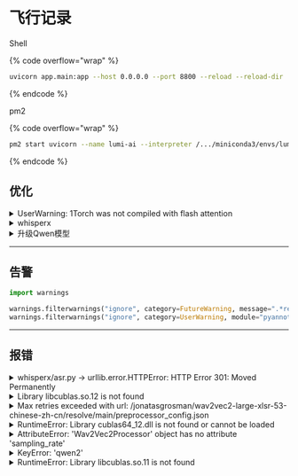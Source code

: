 # 飞行记录

Shell

{% code overflow="wrap" %}
```sh
uvicorn app.main:app --host 0.0.0.0 --port 8800 --reload --reload-dir ./app/
```
{% endcode %}

pm2

{% code overflow="wrap" %}
```sh
pm2 start uvicorn --name lumi-ai --interpreter /.../miniconda3/envs/lumi-ai/bin/python3.10 -- --host 0.0.0.0 --port 8188 --workers 2 app.main:app
```
{% endcode %}

## 优化

<details>

<summary>UserWarning: 1Torch was not compiled with flash attention</summary>

**安装支持Flash Attention的PyTorch，**&#x4F7F;用**CUDA 11.8+**&#x7248;本才能支持

| 配置               | 速度     | 显存占用     |
| ---------------- | ------ | -------- |
| 无Flash Attention | 1x     | 1x       |
| 有Flash Attention | 2-3x更快 | 减少30-50% |

</details>

<details>

<summary>whisperx</summary>

1. 避免免内存溢出：调整batch\_size=8、chunk\_length=30（每30秒分段）

</details>

<details>

<summary>升级Qwen模型</summary>

{% code overflow="wrap" %}
```python
import os

from modelscope import snapshot_download

# https://huggingface.co/collections/Qwen/qwen3-67dd247413f0e2e4f653967f
snapshot_download('qwen/Qwen3-4B',
                  local_dir=f'{os.path.join(BASE_DIR, "app", "services", "models", "LLM", "Qwen3-4B")}')
```
{% endcode %}

{% code overflow="wrap" %}
```python
text = tokenizer.apply_chat_template(
        msg,
        tokenize=False,
        add_generation_prompt=True,
        enable_thinking=False
    )

    generation_config = {
        "max_new_tokens": 512,
        "do_sample": False,
        "temperature": 0.1,
        "top_p": 0.9,
        "repetition_penalty": 1.05,
        "pad_token_id": tokenizer.eos_token_id,
        "eos_token_id": tokenizer.eos_token_id,
    }

    with torch.no_grad():
        model_inputs = tokenizer([text], return_tensors="pt").to("cuda")

        generated_ids = tokenizer_model.generate(
            model_inputs.input_ids,
            attention_mask=model_inputs.attention_mask,
            **generation_config
        )

        generated_ids = [
            output_ids[len(input_ids):] for input_ids, output_ids in zip(model_inputs.input_ids, generated_ids)
        ]

        response = tokenizer.batch_decode(generated_ids, skip_special_tokens=True)[0]

        # 后处理：移除可能的多余空格和换行
        response = ' '.join(response.split())

        return response
```
{% endcode %}

</details>

***

## 告警

```python
import warnings

warnings.filterwarnings("ignore", category=FutureWarning, message=".*resume_download.*")
warnings.filterwarnings("ignore", category=UserWarning, module="pyannote.audio")
```

***

## 报错

<details>

<summary>whisperx/asr.py -> urllib.error.HTTPError: HTTP Error 301: Moved Permanently</summary>

VAD\_SEGMENTATION\_URL has Expired\
[issue](https://github.com/m-bain/whisperX/issues/943)\
[solved](https://github.com/m-bain/whisperX/pull/944/files)



解决：替换load\_vad\_model函数

```
def load_vad_model(device, vad_onset=0.500, vad_offset=0.363, use_auth_token=None, model_fp=None):
    main_path = os.path.abspath(sys.argv[0])
    project_path = os.path.dirname(main_path)
    model_fp = os.path.join(project_path, "services/models/ASR/whisper", "pytorch_model.bin")
    model_bytes = open(model_fp, "rb").read()
    if hashlib.sha256(model_bytes).hexdigest() != VAD_SEGMENTATION_URL.split('/')[-2]:
        raise RuntimeError(
            "Model has been downloaded but the SHA256 checksum does not not match. Please retry loading the model."
        )

    vad_model = Model.from_pretrained(model_fp, use_auth_token=use_auth_token)
    hyperparameters = {"onset": vad_onset,
                       "offset": vad_offset,
                       "min_duration_on": 0.1,
                       "min_duration_off": 0.1}
    vad_pipeline = VoiceActivitySegmentation(segmentation=vad_model, device=torch.device(device))
    vad_pipeline.instantiate(hyperparameters)

    return vad_pipeline
```

</details>

<details>

<summary>Library libcublas.so.12 is not found</summary>

如果cuda版本不是12.\* pip uninstall faster-whisper pip install faster-whisper==0.10.1

修改版本后参数需要适配，注释max\_new\_tokens、clip\_timestamps、hallucination\_silence\_threshold

</details>

<details>

<summary>Max retries exceeded with url: /jonatasgrosman/wav2vec2-large-xlsr-53-chinese-zh-cn/resolve/main/preprocessor_config.json</summary>

<pre class="language-sh"><code class="lang-sh">git clone 
https://huggingface.co/jonatasgrosman/wav2vec2-large-xlsr-53-chinese-zh-cn

cd wav2vec2-large-xlsr-53-chinese-zh-cn
git lfs pull

<strong># 修改whispherX\whisperx\alignment.py导入:
</strong>processor = Wav2Vec2Processor.from_pretrained(&#x3C;model_name>)
align_model = Wav2Vec2ForCTC.from_pretrained(&#x3C;model_name>, local_files_only=True)
</code></pre>

</details>

<details>

<summary>RuntimeError: Library cublas64_12.dll is not found or cannot be loaded</summary>

```sh
ctranslate2==3.24.0 -> requirements
```

</details>

<details>

<summary>AttributeError: 'Wav2Vec2Processor' object has no attribute 'sampling_rate'</summary>

{% code overflow="wrap" %}
```sh
vim /root/miniconda3/envs/linly_dubbing/lib/python3.10/site-packages/whisperx/alignment.py
```
{% endcode %}



{% code overflow="wrap" %}
```python
from transformers import Wav2Vec2ForCTC, Wav2Vec2Processor, Wav2Vec2FeatureExtractor

if preprocess and model_type == 'huggingface': 
    processor = Wav2Vec2FeatureExtractor.from_pretrained(DEFAULT_ALIGN_MODELS_HF[model_lang])
```
{% endcode %}

</details>

<details>

<summary>KeyError: 'qwen2'</summary>

install `transformers>=4.37.0`

</details>

<details>

<summary>RuntimeError: Library libcublas.so.11 is not found</summary>

conda install cudatoolkit==11.8

</details>
